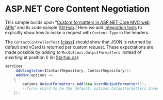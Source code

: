 # ASP.NET Core Content Negotiation

This sample builds upon “[Custom formatters in ASP.NET Core MVC web APIs](https://docs.microsoft.com/en-us/aspnet/core/mvc/advanced/custom-formatters)” and its code sample [[GitHub](https://github.com/aspnet/Docs/tree/master/aspnetcore/mvc/advanced/custom-formatters/sample).] Here we add [integration tests](./Songhay.ContentNegotiation/Songhay.ContentNegotiation.Tests) to explicitly show how to make a request with `Content-Type` in the headers.

The `ContactControllerTest` [[class](./Songhay.ContentNegotiation/Songhay.ContentNegotiation.Tests/Controllers/ContactsControllerTest.cs)] should show that JSON is returned by default and vCard is returned per custom request. These expectations are made possible by _adding_ to `MvcOptions.OutputFormatters` instead of _inserting_ at position 0 (in [Startup.cs](./Songhay.ContentNegotiation/Songhay.ContentNegotiation/Startup.cs)):

```c#
services
    .AddSingleton<IContactRepository, ContactRepository>()
    .AddMvc(options =>
    {
        options.OutputFormatters.Add(new VcardOutputFormatter());
        //force vCard to be the default: options.OutputFormatters.Insert(0, new VcardOutputFormatter());
    });
```